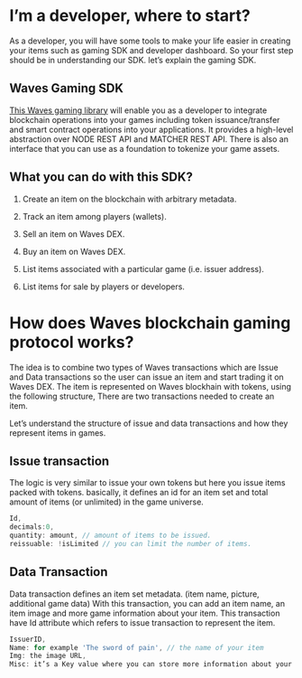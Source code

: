 

# **I’m a developer, where to start?**

As a developer, you will have some tools to make your life easier in creating your items such as gaming SDK and developer dashboard. So your first step should be in understanding our SDK. let’s explain the gaming SDK.

## **Waves Gaming SDK**

[This Waves gaming library](https://www.npmjs.com/package/@waves/waves-games) will enable you as a developer to integrate blockchain operations into your games including token issuance/transfer and smart contract operations into your applications. It provides a high-level abstraction over NODE REST API and MATCHER REST API. There is also an interface that you can use as a foundation to tokenize your game assets.

## What you can do with this SDK?

1. Create an item on the blockchain with arbitrary metadata.

2. Track an item among players \(wallets\).

3. Sell an item on Waves DEX.

4. Buy an item on Waves DEX.

5. List items associated with a particular game \(i.e. issuer address\).

6. List items for sale by players or developers.

# How does Waves blockchain gaming protocol works?

The idea is to combine two types of Waves transactions which are Issue and Data transactions so the user can issue an item and start trading it on Waves DEX. The item is represented on Waves blockhain with tokens, using the following structure, There are two transactions needed to create an item.

Let’s understand the structure of issue and data transactions and how they represent items in games.

##  **Issue transaction**

The logic is very similar to issue your own tokens but here you issue items packed with tokens. basically, it defines an id for an item set and total amount of items \(or unlimited\) in the game universe.

```js
Id,
decimals:0,
quantity: amount, // amount of items to be issued.
reissuable: !isLimited // you can limit the number of items.
```

## **Data Transaction**

Data transaction defines an item set metadata. \(item name, picture, additional game data\) With this transaction, you can add an item name, an item image and more game information about your item. This transaction have Id attribute which refers to issue transaction to represent the item.

```js
IssuerID,
Name: for example 'The sword of pain', // the name of your item
Img: the image URL,
Misc: it’s a Key value where you can store more information about your item such as power and health.
```



